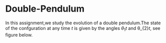 # Double-Pendulum

In this assignment,we study the evolution of a double pendulum.The state of the confguration at any time *t* is given by the angles $θ_{1}$*t* and θ_{2}*t*, see figure below.
